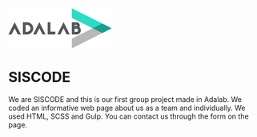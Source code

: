 ![Adalab](_src/assets/images/logo-adalab-80px.png)

# SISCODE

We are SISCODE and this is our first group project made in Adalab.
We coded an informative web page about us as a team and individually.
We used HTML, SCSS and Gulp.
You can contact us through the form on the page.
